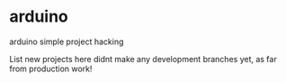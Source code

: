 # arduino
arduino simple project hacking

List new projects here
didnt make any development branches yet, as far from production work!

